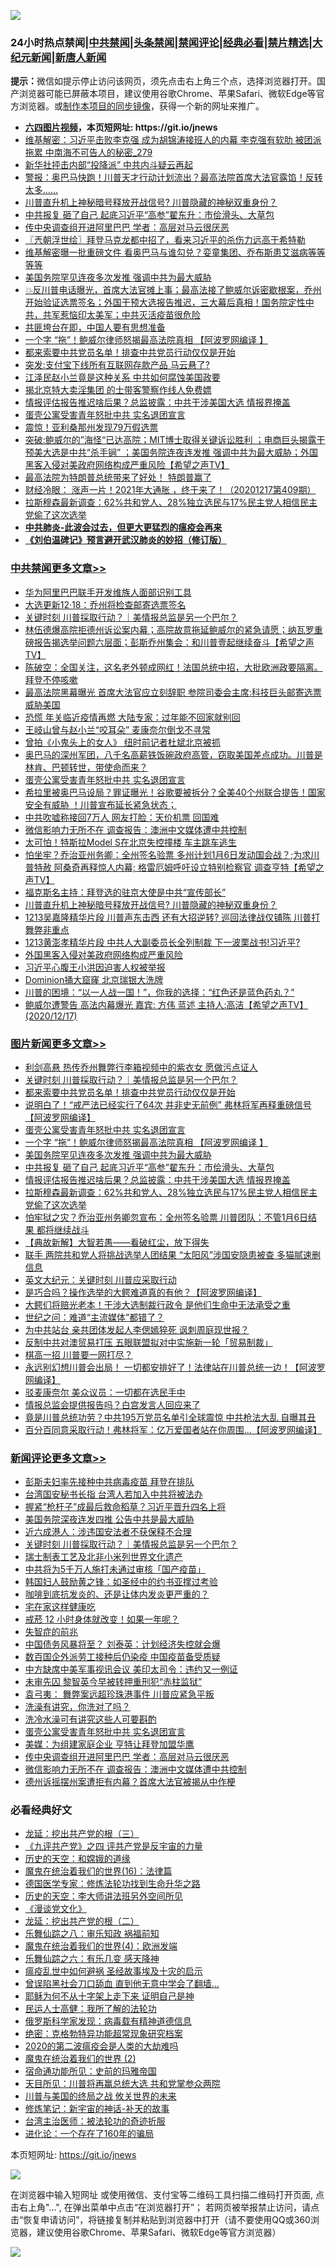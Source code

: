 ![](https://raw.githubusercontent.com/fqnews/bnews/master/64photo/fqnews-qr.jpg)

<div id="tt">
<h3>24小时热点禁闻|<a href="#%E4%B8%AD%E5%85%B1%E7%A6%81%E9%97%BB%E6%9B%B4%E5%A4%9A%E6%96%87%E7%AB%A0">中共禁闻</a>|<a href="#%E5%9B%BE%E7%89%87%E6%96%B0%E9%97%BB%E6%9B%B4%E5%A4%9A%E6%96%87%E7%AB%A0">头条禁闻</a>|<a href="#%E6%96%B0%E9%97%BB%E8%AF%84%E8%AE%BA%E6%9B%B4%E5%A4%9A%E6%96%87%E7%AB%A0">禁闻评论|<a href="#%E5%BF%85%E7%9C%8B%E7%BB%8F%E5%85%B8%E5%A5%BD%E6%96%87">经典必看|<a href="/video.md#%E7%A6%81%E7%89%87%E7%B2%BE%E9%80%89">禁片精选</a>|<a href="https://github.com/fqnews/djy/blob/master/gb/nf1351518.md#1">大纪元新闻</a>|<a href="https://github.com/fqnews/ntdtv/blob/master/gb/prog204.md#1">新唐人新闻</a></h3>
<div><b>提示：</b>微信如提示停止访问该网页，须先点击右上角三个点，选择浏览器打开。国产浏览器可能已屏蔽本项目，建议使用谷歌Chrome、苹果Safari、微软Edge等官方浏览器。或<a href="https://github.com/fqnews/bnews/blob/master/%E5%88%B6%E4%BD%9Cgit%E7%A6%81%E9%97%BB%E9%95%9C%E5%83%8F.md">制作本项目的同步镜像</a>，获得一个新的网址来推广。</div>
<ul>
<li><b><a href="http://d1.bdrive.tk/64.mp4" target="_blank">六四图片视频</a>，本页短网址: https://git.io/jnews</b></li>
<li><a href="/comments/20201218/1449949.md">维基解密：习近平击败李克强 成为胡锦涛接班人的内幕 李克强有软肋 被团派拖累 中南海不可告人的秘密_279</a></li>
<li><a href="/cbnews/20201218/1450010.md">新华社抨击内部“投降派” 中共内斗疑云再起</a></li>
<li><a href="/bannedvideo/20201218/1450077.md">警报：奥巴马快跑！川普天才行动计划流出？最高法院首席大法官露馅！反转太多……</a></li>
<li><a href="/cbnews/20201218/1450134.md">川普直升机上神秘暗号释放开战信号? 川普隐藏的神秘双重身份？</a></li>
<li><a href="/topimagenews/20201218/1449998.md">中共报复 砸了自己 起底习近平“高参”翟东升：市侩滑头、大草包</a></li>
<li><a href="/comments/20201218/1450241.md">传中央调查组开进阿里巴巴 学者：高层对马云很厌恶</a></li>
<li><a href="/ssgc/20201218/1450032.md">〖兲朝浮世绘〗拜登马克龙都中招了，看来习近平的杀伤力远高于希特勒</a></li>
<li><a href="/cnnews/20201218/1450118.md">维基解密曝一批重磅文件 看奥巴马与谁勾兑？娈童集团、乔布斯患艾滋病等等等等</a></li>
<li><a href="/topimagenews/20201218/1450018.md">美国务院罕见连夜多次发推 强调中共为最大威胁</a></li>
<li><a href="/bannedvideo/20201218/1450246.md">💥反川普电话曝光，首席大法官摊上事；最高法接了鲍威尔诉密歇根案，乔州开始验证选票签名；外国干预大选报告推迟，三大幕后真相！国务院定性中共，共军惹恼印太美军；中共灭活疫苗很危险</a></li>
<li><a href="/baitai/20201218/1450155.md">共匪垮台在即，中国人要有思想准备</a></li>
<li><a href="/topimagenews/20201218/1450139.md">一个字 “拖”！鲍威尔律师怒揭最高法院真相 【阿波罗网编译 】</a></li>
<li><a href="/topimagenews/20201218/1450323.md">都来索要中共党员名单！排查中共党员行动仅仅是开始</a></li>
<li><a href="/finance/20201218/1450365.md">突发:支付宝下线所有互联网存款产品 马云悬了?</a></li>
<li><a href="/cnnews/20201218/1450090.md">江泽民赵小兰竟是这种关系 中共如何腐蚀美国政要</a></li>
<li><a href="/lifebaike/20201218/1450117.md">揭北京特大卖淫集团 的士带客警察作线人免费嫖</a></li>
<li><a href="/topimagenews/20201218/1449985.md">情报评估报告推迟啥后果？总监披露：中共干涉美国大选 情报界掩盖</a></li>
<li><a href="/comments/20201218/1450254.md">蛋壳公寓受害青年怒批中共 实名退团宣言</a></li>
<li><a href="/cnnews/20201218/1450265.md">震惊！亚利桑那州发现79万假选票</a></li>
<li><a href="/cbnews/20201218/1450092.md">突破:鲍威尔的”海怪“已达高院；MIT博士取得关键诉讼胜利 ；电商巨头揭露干预美大选是中共“杀手锏” ；美国务院连夜连发推 强调中共为最大威胁；外国黑客入侵对美政府网络构成严重风险【希望之声TV】</a></li>
<li><a href="/taiwannews/20201218/1450410.md">最高法院为特朗普总统带来了好处！ 特朗普赢了</a></li>
<li><a href="/bannedvideo/20201218/1450057.md">财经冷眼：  涨声一片！2021年大通胀 ，终于来了！（20201217第409期）</a></li>
<li><a href="/topimagenews/20201218/1449954.md">拉斯穆森最新调查：62%共和党人、28%独立选民与17%民主党人相信民主党偷了这次选举</a></li>
<li><b><a href="/comments/20200211/1275071.md" target="_blank">中共肺炎-此波会过去，但更大更猛烈的瘟疫会再来</a></b></li>
<li><b><a href="/comments/20200207/1272816.md" target="_blank">《刘伯温碑记》预言避开武汉肺炎的妙招（修订版）</a></b></li>
</ul>
</div>

<div class="catlist">
<h3><a href="/cbnews/" target="_blank">中共禁闻</a><span><a href="/cbnews/" target="_blank" rel="nofollow">更多文章>></a></span></h3>
<ul>
<li><a href="/cbnews/20201218/1450545.md" target="_blank">华为阿里巴巴联手开发维族人面部识别工具</a></li>
<li><a href="/cbnews/20201218/1450469.md" target="_blank">大选更新12·18：乔州将检查邮寄选票签名</a></li>
<li><a href="/comments/20201218/1450454.md" target="_blank">关键时刻 川普採取行动？｜美情报总监是另一个巴尔？</a></li>
<li><a href="/cbnews/20201218/1450450.md" target="_blank">林伍德爆高院拒德州诉讼案内幕；高院故意拖延鲍威尔的紧急请愿；纳瓦罗重磅报告揭选举问题六层面；彭斯乔州集会：和川普壹起继续奋斗【希望之声TV】</a></li>
<li><a href="/cbnews/20201218/1450433.md" target="_blank">陈破空：全国关注，这名老外顿成网红！法国总统中招，大批欧洲政要隔离。拜登不停咳嗽</a></li>
<li><a href="/cbnews/20201218/1450413.md" target="_blank">最高法院黑幕曝光 首席大法官应立刻辞职 参院司委会主席:科技巨头邮寄选票威胁美国</a></li>
<li><a href="/cbnews/20201218/1450347.md" target="_blank">恐慌 年关临近疫情再燃 大陆专家：过年能不回家就别回</a></li>
<li><a href="/cbnews/20201218/1450340.md" target="_blank">王岐山曾与赵小兰“咬耳朵” 麦康奈尔倒戈不寻常</a></li>
<li><a href="/cbnews/20201218/1450284.md" target="_blank">曾拍《小鬼头上的女人》 纽时前记者杜斌北京被抓</a></li>
<li><a href="/cbnews/20201218/1450276.md" target="_blank">奥巴马的深州军团，八千名高薪铁饭碗政府高管，窃取美国差点成功。川普是林肯、巴顿转世，带使命而来？</a></li>
<li><a href="/comments/20201218/1450254.md" target="_blank">蛋壳公寓受害青年怒批中共 实名退团宣言</a></li>
<li><a href="/cbnews/20201218/1450252.md" target="_blank">希拉里被奥巴马设局？罪证曝光！谷歌要被拆分？全美40个州联合提告！国家安全有威胁 ！川普宣布延长紧急状态；</a></li>
<li><a href="/cbnews/20201218/1450248.md" target="_blank">中共吹嘘称接回7万人 网友打脸：天价机票 回国难</a></li>
<li><a href="/comments/20201218/1450240.md" target="_blank">微信影响力无所不在 调查报告：澳洲中文媒体遭中共控制</a></li>
<li><a href="/cbnews/20201218/1450234.md" target="_blank">太可怕！特斯拉Model S在北京失控撞楼 车主跳车逃生</a></li>
<li><a href="/cbnews/20201218/1450214.md" target="_blank">怕坐牢？乔治亚州务卿：全州签名验票 多州计划1月6日发动国会战？;为求川普特赦 阿桑奇再释惊人内幕; 格雷厄姆呼吁设立特别检察官 调查亨特【希望之声TV】</a></li>
<li><a href="/cbnews/20201218/1450196.md" target="_blank">福克斯名主持：拜登选的驻京大使是中共“宣传部长”</a></li>
<li><a href="/cbnews/20201218/1450134.md" target="_blank">川普直升机上神秘暗号释放开战信号? 川普隐藏的神秘双重身份？</a></li>
<li><a href="/cbnews/20201218/1450189.md" target="_blank">1213吴嘉隆精华片段  川普声东击西 还有大招逆转?  巡回法律战仅铺陈 川普打舞弊非重点</a></li>
<li><a href="/cbnews/20201218/1450188.md" target="_blank">1213黄澎孝精华片段  中共人大副委员长全列制裁  下一波栗战书!习近平?</a></li>
<li><a href="/cbnews/20201218/1450179.md" target="_blank">外国黑客入侵对美政府网络构成严重风险</a></li>
<li><a href="/cbnews/20201218/1450178.md" target="_blank">习近平心腹王小洪因迫害人权被举报</a></li>
<li><a href="/cbnews/20201218/1450177.md" target="_blank">Dominion捅大窟窿 北京瑞银大洗牌</a></li>
<li><a href="/comments/20201218/1449926.md" target="_blank">川普的困境：“以一人战一国！”，你我的选择：“红色还是蓝色药丸？”</a></li>
<li><a href="/cbnews/20201218/1450131.md" target="_blank">鲍威尔遭警告 高法内幕爆光  嘉宾: 方伟 蓝述 主持人:高洁【希望之声TV】(2020/12/17)</a></li>

</ul>
</div>
<div class="catlist">
<h3><a href="/topimagenews/" target="_blank">图片新闻</a><span><a href="/topimagenews/" target="_blank" rel="nofollow">更多文章>></a></span></h3>
<ul>
<li><a href="/topimagenews/20201218/1450464.md" target="_blank">利剑高悬 热传乔州舞弊行李箱视频中的紫衣女 愿做污点证人</a></li>
<li><a href="/comments/20201218/1450454.md" target="_blank">关键时刻 川普採取行动？｜美情报总监是另一个巴尔？</a></li>
<li><a href="/topimagenews/20201218/1450323.md" target="_blank">都来索要中共党员名单！排查中共党员行动仅仅是开始</a></li>
<li><a href="/topimagenews/20201218/1450305.md" target="_blank">说明白了！“戒严法已经实行了64次 并非史无前例” 弗林将军再释重磅信号 【阿波罗网编译】</a></li>
<li><a href="/comments/20201218/1450254.md" target="_blank">蛋壳公寓受害青年怒批中共 实名退团宣言</a></li>
<li><a href="/topimagenews/20201218/1450139.md" target="_blank">一个字 “拖”！鲍威尔律师怒揭最高法院真相 【阿波罗网编译 】</a></li>
<li><a href="/topimagenews/20201218/1450018.md" target="_blank">美国务院罕见连夜多次发推 强调中共为最大威胁</a></li>
<li><a href="/topimagenews/20201218/1449998.md" target="_blank">中共报复 砸了自己 起底习近平“高参”翟东升：市侩滑头、大草包</a></li>
<li><a href="/topimagenews/20201218/1449985.md" target="_blank">情报评估报告推迟啥后果？总监披露：中共干涉美国大选 情报界掩盖</a></li>
<li><a href="/topimagenews/20201218/1449954.md" target="_blank">拉斯穆森最新调查：62%共和党人、28%独立选民与17%民主党人相信民主党偷了这次选举</a></li>
<li><a href="/topimagenews/20201217/1449883.md" target="_blank">怕牢狱之灾？乔治亚州务卿忽宣布：全州签名验票 川普团队：不管1月6日结果 都将继续战斗</a></li>
<li><a href="/comments/20201217/1449706.md" target="_blank">【典故新解】大智若愚——看破红尘，放下得失</a></li>
<li><a href="/topimagenews/20201217/1449777.md" target="_blank">联手 两院共和党人将挑战选举人团结果 “太阳风”涉国安隐患被查 多猫腻速删信息</a></li>
<li><a href="/comments/20201217/1449731.md" target="_blank">英文大纪元：关键时刻 川普应采取行动</a></li>
<li><a href="/topimagenews/20201217/1449567.md" target="_blank">是巧合吗？操作选举的大鳄难道真的有他？【阿波罗网编译】</a></li>
<li><a href="/topimagenews/20201217/1449515.md" target="_blank">大鳄们将赔光老本！干涉大选制裁行政令 是他们生命中无法承受之重</a></li>
<li><a href="/comments/20201217/1449492.md" target="_blank">世纪之问：难道“主流媒体”都错了？</a></li>
<li><a href="/topimagenews/20201217/1449361.md" target="_blank">为中共站台 亲共团体发起人李偲嫣猝死 讽刺周庭现世报？</a></li>
<li><a href="/topimagenews/20201217/1449344.md" target="_blank">反制中共对澳贸易打压 五眼联盟拟对中实施新一轮「贸易制裁」</a></li>
<li><a href="/topimagenews/20201216/1449151.md" target="_blank">棋高一招 川普要一网打尽？</a></li>
<li><a href="/topimagenews/20201216/1449015.md" target="_blank">永远别幻想川普会出局！ 一切都安排好了！法律站在川普总统一边！【阿波罗网编译】</a></li>
<li><a href="/topimagenews/20201216/1449014.md" target="_blank">驳麦康奈尔 美众议员：一切都在选民手中</a></li>
<li><a href="/topimagenews/20201216/1448785.md" target="_blank">情报总监会提供报告吗？白宫发言人回应来了</a></li>
<li><a href="/topimagenews/20201216/1448784.md" target="_blank">竟是川普总统功劳？中共195万党员名单引全球震惊 中共枪法大乱 自曝其丑</a></li>
<li><a href="/topimagenews/20201216/1448783.md" target="_blank">百分百同意采取行动！弗林将军：亿万爱国者站在你周围…【阿波罗网编译】</a></li>

</ul>
</div>
<div class="catlist">
<h3><a href="/comments/" target="_blank">新闻评论</a><span><a href="/comments/" target="_blank" rel="nofollow">更多文章>></a></span></h3>
<ul>
<li><a href="/comments/20201218/1450547.md" target="_blank">彭斯夫妇率先接种中共病毒疫苗 拜登在排队</a></li>
<li><a href="/comments/20201218/1450546.md" target="_blank">台湾国安秘书长指 台湾人若加入中共将被法办</a></li>
<li><a href="/comments/20201218/1450522.md" target="_blank">握紧“枪杆子”成最后救命稻草？习近平晋升四名上将</a></li>
<li><a href="/comments/20201218/1450521.md" target="_blank">美国务院深夜连发四推 公告中共是最大威胁</a></li>
<li><a href="/comments/20201218/1450520.md" target="_blank">近六成港人：涉违国安法者不获保释不合理</a></li>
<li><a href="/comments/20201218/1450454.md" target="_blank">关键时刻 川普採取行动？｜美情报总监是另一个巴尔？</a></li>
<li><a href="/comments/20201218/1450449.md" target="_blank">瑞士制表工艺及北非小米列世界文化遗产</a></li>
<li><a href="/comments/20201218/1450446.md" target="_blank">中共将为5千万人施打未通过审核「国产疫苗」</a></li>
<li><a href="/comments/20201218/1450396.md" target="_blank">韩国妇人鼓励黄之锋：如圣经中的约书亚撑过考验</a></li>
<li><a href="/comments/20201218/1450372.md" target="_blank">咖啡到底抗发炎的、还是让体内发炎更严重的？</a></li>
<li><a href="/comments/20201218/1450371.md" target="_blank">宅在家这样健康吃</a></li>
<li><a href="/comments/20201218/1450370.md" target="_blank">戒菸 12 小时身体就改变！如果一年呢？</a></li>
<li><a href="/comments/20201218/1450369.md" target="_blank">失智症的前兆</a></li>
<li><a href="/comments/20201218/1450359.md" target="_blank">中国债务风暴将至？ 刘泰英：计划经济失控就会爆</a></li>
<li><a href="/comments/20201218/1450334.md" target="_blank">数百国企外派劳工接种后仍染疫 中国疫苗备受质疑</a></li>
<li><a href="/comments/20201218/1450325.md" target="_blank">中方缺席中美军事视讯会议 美印太司令：违约又一例证</a></li>
<li><a href="/comments/20201218/1450306.md" target="_blank">未审先囚 黎智英今早被转押重刑犯“赤柱监狱”</a></li>
<li><a href="/comments/20201218/1450290.md" target="_blank">袁弓夷： 舞弊案远超珍珠港事件 川普应紧急平叛</a></li>
<li><a href="/comments/20201218/1450289.md" target="_blank">洗澡有讲究，你洗对了吗？</a></li>
<li><a href="/comments/20201218/1450288.md" target="_blank">洗冷水澡可有讲究这些人可要斟酌</a></li>
<li><a href="/comments/20201218/1450254.md" target="_blank">蛋壳公寓受害青年怒批中共 实名退团宣言</a></li>
<li><a href="/comments/20201218/1450250.md" target="_blank">美媒：为组建家庭企业 亨特让拜登加盟华鹰</a></li>
<li><a href="/comments/20201218/1450241.md" target="_blank">传中央调查组开进阿里巴巴 学者：高层对马云很厌恶</a></li>
<li><a href="/comments/20201218/1450240.md" target="_blank">微信影响力无所不在 调查报告：澳洲中文媒体遭中共控制</a></li>
<li><a href="/comments/20201218/1450237.md" target="_blank">德州诉摇摆州案遭拒有内幕？首席大法官被揭从中作梗</a></li>

</ul>
</div>

<div class="catlist">
<h3>必看经典好文</h3>
<ul>
<li><a href="/comments/20200929/1405201.md" target="_blank">龙延：挖出共产党的根（三）</a></li>
<li><a href="/bookonline/20131116/201053.md" target="_blank">《九评共产党》之四 评共产党是反宇宙的力量</a></li>
<li><a href="/cbnews/20190219/1083302.md" target="_blank">历史的天空：和嫦娥的道缘</a></li>
<li><a href="/topimagenews/20180615/958090.md" target="_blank">魔鬼在统治着我们的世界(16)：法律篇</a></li>
<li><a href="/comments/20200607/783186.md" target="_blank">德国医学专家：修炼法轮功找到生命升华之路</a></li>
<li><a href="/tculture/20121025/73064.md" target="_blank">历史的天空：李大师讲法班另外空间所见</a></li>
<li><a href="/comments/20200521/783167.md" target="_blank">《漫谈党文化》</a></li>
<li><a href="/comments/20200928/1404653.md" target="_blank">龙延：挖出共产党的根（二）</a></li>
<li><a href="/tculture/20170717/792953.md" target="_blank">乐舞仙踪之八：审乐知政 祸福前知</a></li>
<li><a href="/topimagenews/20180522/946266.md" target="_blank">魔鬼在统治着我们的世界(4)：欧洲发端</a></li>
<li><a href="/tculture/20190101/792146.md" target="_blank">乐舞仙踪之六：有乐几变 感天降神</a></li>
<li><a href="/comments/20200618/1346823.md" target="_blank">瘟疫乱世中如何避祸 圣经故事埃及十灾的启示</a></li>
<li><a href="/topimagenews/20200928/1404412.md" target="_blank">曾误陷黑社会刀口舔血 直到他无意中学会了翻墙&#8230;</a></li>
<li><a href="/ccpdope/20190803/1168965.md" target="_blank">耶稣为何不从十字架上走下来 证明自己是神</a></li>
<li><a href="/ccpdope/20200729/1369047.md" target="_blank">民运人士高健：我所了解的法轮功</a></li>
<li><a href="/cbnews/20200823/1384378.md" target="_blank">俄罗斯科学家发现：病毒载有精神道德信息</a></li>
<li><a href="/comments/20200705/783265.md" target="_blank">绝密：克格勃特异功能超常现象研究档案</a></li>
<li><a href="/comments/20200712/1359432.md" target="_blank">2020的第二波瘟疫会是人类的大劫难吗</a></li>
<li><a href="/topimagenews/20180520/944940.md" target="_blank">魔鬼在统治着我们的世界 (2)</a></li>
<li><a href="/cbnews/20180711/970353.md" target="_blank">宿命通功能所见：史前的玛雅帝国</a></li>
<li><a href="/comments/20200816/1381118.md" target="_blank">天目所见：川普将再赢总统大选 共和党掌参众两院</a></li>
<li><a href="/comments/20200908/1392488.md" target="_blank">川普与美国的终局之战 攸关世界的未来</a></li>
<li><a href="/comments/20190418/1115565.md" target="_blank">修炼笔记：新宇宙的神话-补天的故事</a></li>
<li><a href="/comments/20200801/1373219.md" target="_blank">台湾主治医师：被法轮功的奇迹折服</a></li>
<li><a href="/comments/20200907/1392278.md" target="_blank">进化论：一个存在了160年的骗局</a></li>

</ul>
</div>

本页短网址: https://git.io/jnews

![](https://raw.githubusercontent.com/fqnews/bnews/master/64photo/fqnews-qr.jpg)

在浏览器中输入短网址 或使用微信、支付宝等二维码工具扫描二维码打开页面, 点击右上角"...", 在弹出菜单中点击“在浏览器打开”； 若网页被举报禁止访问，请点击“恢复申请访问”，将链接复制并粘贴到浏览器中打开（请不要使用QQ或360浏览器，建议使用谷歌Chrome、苹果Safari、微软Edge等官方浏览器）

![](https://raw.githubusercontent.com/fqnews/bnews/master/64photo/wx.jpg)